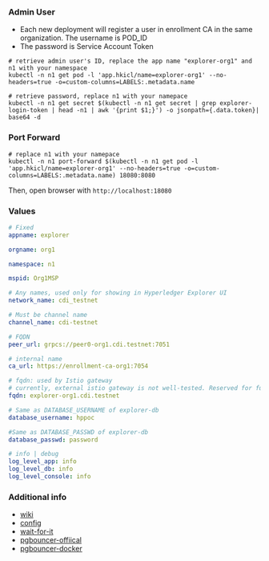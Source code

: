 ### Admin User
- Each new deployment will register a user in enrollment CA in the same organization. The username is POD_ID
- The password is Service Account Token

```shell
# retrieve admin user's ID, replace the app name "explorer-org1" and n1 with your namespace
kubectl -n n1 get pod -l 'app.hkicl/name=explorer-org1' --no-headers=true -o=custom-columns=LABELS:.metadata.name

# retrieve password, replace n1 with your namepace
kubectl -n n1 get secret $(kubectl -n n1 get secret | grep explorer-login-token | head -n1 | awk '{print $1;}') -o jsonpath={.data.token}| base64 -d
```

### Port Forward

```shell
# replace n1 with your namepace
kubectl -n n1 port-forward $(kubectl -n n1 get pod -l 'app.hkicl/name=explorer-org1' --no-headers=true -o=custom-columns=LABELS:.metadata.name) 18080:8080
```

Then, open browser with `http://localhost:18080`

### Values
```yaml
# Fixed
appname: explorer

orgname: org1

namespace: n1

mspid: Org1MSP

# Any names, used only for showing in Hyperledger Explorer UI
network_name: cdi_testnet

# Must be channel name
channel_name: cdi-testnet

# FQDN
peer_url: grpcs://peer0-org1.cdi.testnet:7051

# internal name
ca_url: https://enrollment-ca-org1:7054

# fqdn: used by Istio gateway
# currently, external istio gateway is not well-tested. Reserved for future use
fqdn: explorer-org1.cdi.testnet

# Same as DATABASE_USERNAME of explorer-db
database_username: hppoc

#Same as DATABASE_PASSWD of explorer-db
database_passwd: password

# info | debug
log_level_app: info
log_level_db: info
log_level_console: info
```

### Additional info
- [wiki](https://wiki.hyperledger.org/display/explorer)
- [config](https://github.com/hyperledger/blockchain-explorer/blob/main/README-CONFIG.md)
- [wait-for-it](https://github.com/vishnubob/wait-for-it)
- [pgbouncer-offiical](https://www.pgbouncer.org/config.html)
- [pgbouncer-docker](https://github.com/edoburu/docker-pgbouncer)
